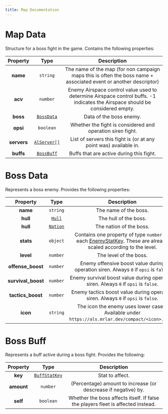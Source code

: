 ```yaml
---
title: Map Documentation
---
```


# Map Data

Structure for a boss fight in the game. Contains the following properties:

|  Property   |                  Type                  |                                                         Description                                                          |
| :---------: | :------------------------------------: | :--------------------------------------------------------------------------------------------------------------------------: |
|  **name**   |                `string`                |       The name of the map (for non campaign maps this is often the boss name + associated event or another descriptor)       |
|   **acv**   |                `number`                | Enemy Airspace control value used to determine Airspace control buffs. -1 indicates the Airspace should be considered empty. |
|  **boss**   |        [`BossData`](#boss-data)        |                                                   Data of the boss enemy.                                                    |
|  **opsi**   |               `boolean`                |                                  Whether the fight is considered and operation siren fight.                                  |
| **servers** | [`AlServer[]`](../common.md#al-server) |                              List of servers this fight is (or at any point was) available in.                               |
|  **buffs**  |        [`BossBuff`](#boss-buff)        |                                           Buffs that are active during this fight.                                           |

# Boss Data

Represents a boss enemy. Provides the following properties:

|      Property      |              Type               |                                                                  Description                                                                  |
| :----------------: | :-----------------------------: | :-------------------------------------------------------------------------------------------------------------------------------------------: |
|      **name**      |            `string`             |                                                             The name of the boss.                                                             |
|      **hull**      |   [`Hull`](../common.md#hull)   |                                                             The hull of the boss.                                                             |
|      **hull**      | [`Nation`](../common.md#nation) |                                                            The nation of the boss.                                                            |
|     **stats**      |            `object`             | Contains one property of type `number` for each [EnemyStatKey](../common.md#enemy-stat-key). These are already scaled according to the level. |
|     **level**      |            `number`             |                                                            The level of the boss.                                                             |
| **offense_boost**  |            `number`             |                             Enemy offensive boost value during operation siren. Always `0` if `opsi` is `false`.                              |
| **survival_boost** |            `number`             |                              Enemy survival boost value during operation siren. Always `0` if `opsi` is `false`.                              |
| **tactics_boost**  |            `number`             |                              Enemy tactics boost value during operation siren. Always `0` if `opsi` is `false`.                               |
|      **icon**      |            `string`             |                       The icon the enemy uses lower cased. Available under `https://als.mrlar.dev/compact/<icon>.webp`.                       |

# Boss Buff

Represents a buff active during a boss fight. Provides the following:

|  Property  |                     Type                     |                                   Description                                    |
| :--------: | :------------------------------------------: | :------------------------------------------------------------------------------: |
|  **key**   | [`BuffStatKey`](../common.md#buff-stat-keys) |                                 Stat to affect.                                  |
| **amount** |                   `number`                   |          (Percentage) amount to increase (or descrease if negative) by.          |
|  **self**  |                  `boolean`                   | Whether the boss affects itself. If false the players fleet is affected instead. |
